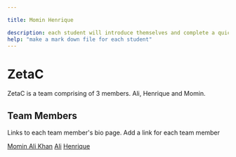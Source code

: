 ```yaml
---

title: Momin Henrique

description: each student will introduce themselves and complete a quick bio
help: "make a mark down file for each student"
---
```


# ZetaC

ZetaC is a team comprising of 3 members. Ali, Henrique and Momin.



## Team Members

Links to each team member's bio page. Add a link for each team member

[Momin Ali Khan](https://github.com/mominalikhan007/retreat1-ex2/blob/Momin/yourteam/Ali.md)
[Ali](/ali.md)
[Henrique](/henrique.md)


